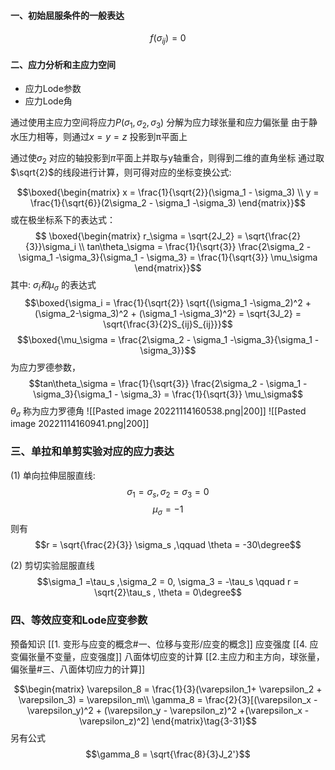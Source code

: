 #### 一、初始屈服条件的一般表达
$$f(\sigma_{ij}) = 0 \tag{2-1}$$
#### 二、应力分析和主应力空间
- 应力Lode参数
- 应力Lode角

通过使用主应力空间将应力$P(\sigma_1,\sigma_2,\sigma_3)$ 分解为应力球张量和应力偏张量
由于静水压力相等，则通过$x= y= z$ 投影到π平面上

通过使$\sigma_2$ 对应的轴投影到$\pi$平面上并取与y轴重合，则得到二维的直角坐标
通过取$\sqrt{2}$的线段进行计算，则可得对应的坐标变换公式: 

$$\boxed{\begin{matrix}
x = \frac{1}{\sqrt{2}}(\sigma_1 - \sigma_3) \\
y = \frac{1}{\sqrt{6}}(2\sigma_2 - \sigma_1 -\sigma_3)
\end{matrix}}$$
或在极坐标系下的表达式：
$$ \boxed{\begin{matrix}
r_\sigma = \sqrt{2J_2} = \sqrt{\frac{2}{3}}\sigma_i \\
tan\theta_\sigma  = \frac{1}{\sqrt{3}} \frac{2\sigma_2 - \sigma_1 -\sigma_3}{\sigma_1 - \sigma_3} = \frac{1}{\sqrt{3}} \mu_\sigma
\end{matrix}}$$
其中: $\sigma_i 和 \mu_\sigma$ 的表达式
$$\boxed{\sigma_i = \frac{1}{\sqrt{2}} \sqrt{(\sigma_1 -\sigma_2)^2 + (\sigma_2-\sigma_3)^2 + (\sigma_1 -\sigma_3)^2}  = \sqrt{3J_2} = \sqrt{\frac{3}{2}S_{ij}S_{ij}}}$$
$$\boxed{\mu_\sigma = \frac{2\sigma_2 - \sigma_1 -\sigma_3}{\sigma_1 - \sigma_3}}$$
为应力罗德参数，
$$tan\theta_\sigma  = \frac{1}{\sqrt{3}} \frac{2\sigma_2 - \sigma_1 -\sigma_3}{\sigma_1 - \sigma_3} = \frac{1}{\sqrt{3}} \mu_\sigma$$
$\theta_\sigma$ 称为应力罗德角
![[Pasted image 20221114160538.png|200]]
![[Pasted image 20221114160941.png|200]]

### 三、单拉和单剪实验对应的应力表达
(1) 单向拉伸屈服直线:
 $$\sigma_1 = \sigma_s,\sigma_2 = \sigma_3 = 0$$
 $$\mu_\sigma = -1$$
则有 
$$r = \sqrt{\frac{2}{3}} \sigma_s ,\qquad \theta = -30\degree$$

(2) 剪切实验屈服直线
$$\sigma_1 =\tau_s ,\sigma_2 = 0, \sigma_3 = -\tau_s \qquad r = \sqrt{2}\tau_s , \theta = 0\degree$$

### 四、等效应变和Lode应变参数

预备知识
[[1. 变形与应变的概念#一、位移与变形/应变的概念]]
应变强度
[[4. 应变偏张量不变量，应变强度]]
八面体切应变的计算
[[2.主应力和主方向，球张量，偏张量#三、八面体切应力的计算]]

$$\begin{matrix}
\varepsilon_8 = \frac{1}{3}(\varepsilon_1+ \varepsilon_2 + \varepsilon_3) = \varepsilon_m\\
\gamma_8 = \frac{2}{3}[(\varepsilon_x - \varepsilon_y)^2 + (\varepsilon_y - \varepsilon_z)^2 +(\varepsilon_x -\varepsilon_z)^2]  \end{matrix}\tag{3-31}$$
另有公式
$$\gamma_8 = \sqrt{\frac{8}{3}J_2'}$$



